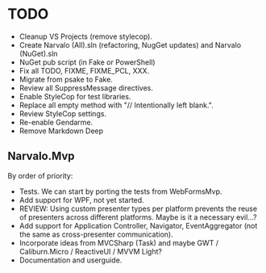 TODO
====

- Cleanup VS Projects (remove stylecop).
- Create Narvalo (All).sln (refactoring, NugGet updates) and Narvalo (NuGet).sln
- NuGet pub script (in Fake or PowerShell)
- Fix all TODO, FIXME, FIXME_PCL, XXX.
- Migrate from psake to Fake.
- Review all SuppressMessage directives.
- Enable StyleCop for test libraries.
- Replace all empty method with "// Intentionally left blank.".
- Review StyleCop settings.
- Re-enable Gendarme.
- Remove Markdown Deep


Narvalo.Mvp
-----------

By order of priority:
- Tests. We can start by porting the tests from WebFormsMvp.
- Add support for WPF, not yet started.
- REVIEW: Using custom presenter types per platform prevents the reuse
  of presenters across different platforms. Maybe is it a necessary evil...?
- Add support for Application Controller, Navigator, EventAggregator
  (not the same as cross-presenter communication).
- Incorporate ideas from MVCSharp (Task) and maybe GWT / Caliburn.Micro
  / ReactiveUI / MVVM Light?
- Documentation and userguide.
